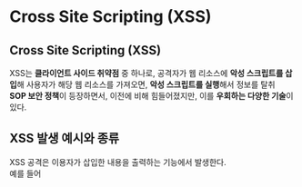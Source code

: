 # Cross Site Scripting (XSS)  
## Cross Site Scripting (XSS)  
XSS는 **클라이언트 사이드 취약점** 중 하나로, 공격자가 웹 리소스에 **악성 스크립트를 삽입**해 사용자가 해당 웹 리소스를 가져오면, **악성 스크립트를 실행**해서 정보를 탈취  
**SOP 보안 정책**이 등장하면서, 이전에 비해 힘들어졌지만, 이를 **우회하는 다양한 기술**이 있다.  
## XSS 발생 예시와 종류  
XSS 공격은 이용자가 삽입한 내용을 출력하는 기능에서 발생한다.  
예를 들어 **<script>** 등을 이용해 악성 스크립트를 만들어서 사용자가 실행하게 한다.  
XSS 종류는 다양하지만, 여기서는 4가지 정도 언급한다.  
1. Stored XSS : XSS에 사용되는 악성 스크립트가 **서버에 저장**되고 서버의 **응답에 담겨오는** XSS
2. Reflected XSS : XSS에 사용되는 악성 스크립트가 **URL에 삽입**되고 서버의 **응답에 담겨오는** XSS
3. DOM-based XSS : XSS에 사용되는 악성 스크립트가 **URL Fragment에 삽입**되는 XSS
4. Universal XSS : 클라이언트의 **브라우저** 혹은 **브라우저의 플러그인**에서 발생하는 취약점으로 **SOP 정책을 우회**하는 XSS  
## XSS 스크립트 예시  
아까 적었던 것처럼 **<script>** 를 통해 악성 스크립트를 만듭니다.  
즉, 자바스크립트를 주로 사용한다.  
# Stored XSS  
## Stored XSS  
Stored XSS : **서버의 데이터베이스** 또는 **파일** 등의 형태로 저장된 **악성 스크립트를 조회**할 때 발생하는 XSS  
# Reflected XSS  
## Reflected XSS  
Reflected XSS : 서버가 악성 스크립트가 담긴 요청을 출력할 때 발생함  
-> Stored XSS와는 다르게 **URL과 같은 이용자의 요청**에 의해 발생  
# 퀴즈  
1. 이용자의 요청에 악성 스크립트가 포함되는 XSS는?
답 : Reflected XSS
2. XSS 취약점이 발생하는 곳은?
답 : 클라이언트 + 서버
3. 다음 설명이 말하는 XSS로 올바른 것은?
**공격 스크립트가 서버 내에 존재하는 데이터베이스 또는 파일 등의 형태로 저장되어 있다가 이용자가 저장된 공격 스크립트를 조회하는 순간 발생하는 형태의 XSS 입니다.**
답 : Stored XSS  
